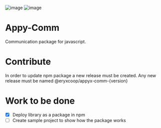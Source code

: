 ![image](https://img.shields.io/badge/JavaScript-323330?style=for-the-badge&logo=javascript&logoColor=F7DF1E)
![image](https://img.shields.io/badge/npm-CB3837?style=for-the-badge&logo=npm&logoColor=white)


# Appy-Comm

Communication package for javascript.

# Contribute

In order to update npm package a new release must be created. Any new release must be named @eryxcoop/appyx-comm-{version}


# Work to be done

- [x] Deploy library as a package in npm
- [ ] Create sample project to show how the package works
